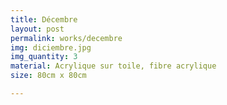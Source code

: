```yaml
---
title: Décembre
layout: post
permalink: works/decembre
img: diciembre.jpg
img_quantity: 3
material: Acrylique sur toile, fibre acrylique
size: 80cm x 80cm

---
```

